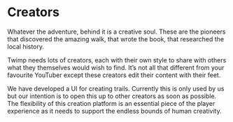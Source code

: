 # Creators

Whatever the adventure, behind it is a creative soul. These are the pioneers that discovered the amazing walk, that wrote the book, that researched the local history.

Twimp needs lots of creators, each with their own style to share with others what they themselves would wish to find. It’s not all that different from your favourite YouTuber except these creators edit their content with their feet.

We have developed a UI for creating trails. Currently this is only used by us but our intention is to open this up to other creators as soon as possible. The flexibility of this creation platform is an essential piece of the player experience as it needs to support the endless bounds of human creativity.
